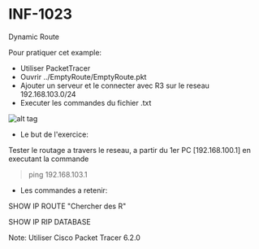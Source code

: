 # INF-1023

Dynamic Route

Pour pratiquer cet example:
- Utiliser PacketTracer
- Ouvrir ../EmptyRoute/EmptyRoute.pkt
- Ajouter un serveur et le connecter avec R3 sur le reseau 192.168.103.0/24 
- Executer les commandes du fichier .txt

![alt tag](https://github.com/setrar/INF-1023/blob/master/3.DynamicRoute/DynamicRoute.png)

* Le but de l'exercice:

Tester le routage a travers le reseau, a partir du 1er PC [192.168.100.1] en executant la commande

> ping 192.168.103.1 

* Les commandes a retenir:

SHOW IP ROUTE                "Chercher des R"

SHOW IP RIP DATABASE

Note: Utiliser Cisco Packet Tracer 6.2.0
